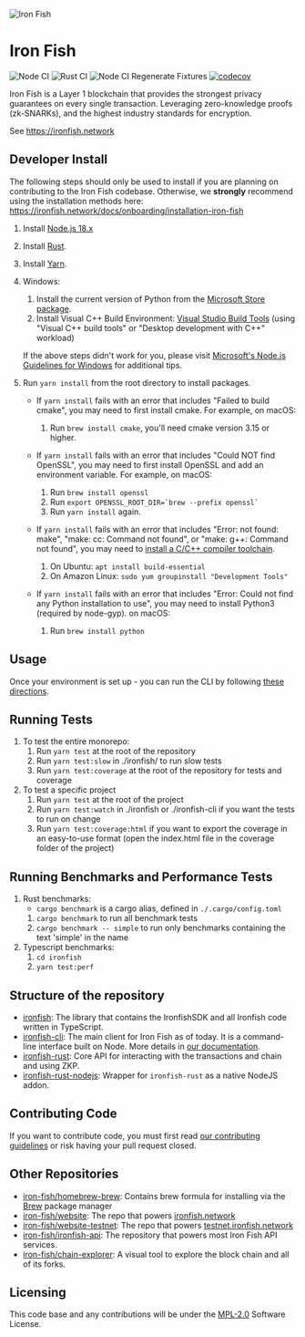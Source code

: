 ![Iron Fish](https://user-images.githubusercontent.com/767083/113650890-d8414c80-9645-11eb-8f4d-2427fc322ce4.png)

# Iron Fish

![Node CI](https://github.com/iron-fish/ironfish/actions/workflows/ci.yml/badge.svg)
![Rust CI](https://github.com/iron-fish/ironfish/actions/workflows/rust_ci.yml/badge.svg)
![Node CI Regenerate Fixtures](https://github.com/iron-fish/ironfish/actions/workflows/ci-regenerate-fixtures.yml/badge.svg)
[![codecov](https://codecov.io/gh/iron-fish/ironfish/branch/master/graph/badge.svg?token=fOjPFN18xZ)](https://codecov.io/gh/iron-fish/ironfish)

Iron Fish is a Layer 1 blockchain that provides the strongest privacy guarantees on every single transaction. Leveraging zero-knowledge proofs (zk-SNARKs), and the highest industry standards for encryption.

See https://ironfish.network

## Developer Install

The following steps should only be used to install if you are planning on contributing to the Iron Fish codebase. Otherwise, we **strongly** recommend using the installation methods here: https://ironfish.network/docs/onboarding/installation-iron-fish

1. Install [Node.js 18.x](https://nodejs.org/en/download/)
1. Install [Rust](https://www.rust-lang.org/learn/get-started).
1. Install [Yarn](https://classic.yarnpkg.com/en/docs/install).
1. Windows:

   1. Install the current version of Python from the [Microsoft Store package](https://www.microsoft.com/en-us/p/python-310/9pjpw5ldxlz5).
   1. Install Visual C++ Build Environment: [Visual Studio Build Tools](https://visualstudio.microsoft.com/thank-you-downloading-visual-studio/?sku=BuildTools)
      (using "Visual C++ build tools" or "Desktop development with C++" workload)

   If the above steps didn't work for you, please visit [Microsoft's Node.js Guidelines for Windows](https://github.com/Microsoft/nodejs-guidelines/blob/master/windows-environment.md#compiling-native-addon-modules) for additional tips.

1. Run `yarn install` from the root directory to install packages.

   - If `yarn install` fails with an error that includes "Failed to build cmake", you may need to first install cmake. For example, on macOS:

     1. Run `brew install cmake`, you'll need cmake version 3.15 or higher.

   - If `yarn install` fails with an error that includes "Could NOT find OpenSSL", you may need to first install OpenSSL and add an environment variable. For example, on macOS:

     1. Run `brew install openssl`
     1. Run `` export OPENSSL_ROOT_DIR=`brew --prefix openssl`  ``
     1. Run `yarn install` again.

   - If `yarn install` fails with an error that includes "Error: not found: make", "make: cc: Command not found", or "make: g++: Command not found", you may need to [install a C/C++ compiler toolchain](https://github.com/nodejs/node-gyp#on-unix).

     1. On Ubuntu: `apt install build-essential`
     1. On Amazon Linux: `sudo yum groupinstall "Development Tools"`

   - If `yarn install` fails with an error that includes "Error: Could not find any Python installation to use", you may need to install Python3 (required by node-gyp). on macOS:
     1. Run `brew install python`

## Usage

Once your environment is set up - you can run the CLI by following [these directions](https://github.com/iron-fish/ironfish/tree/master/ironfish-cli).

## Running Tests

1. To test the entire monorepo:
   1. Run `yarn test` at the root of the repository
   1. Run `yarn test:slow` in ./ironfish/ to run slow tests
   1. Run `yarn test:coverage` at the root of the repository for tests and coverage
1. To test a specific project
   1. Run `yarn test` at the root of the project
   1. Run `yarn test:watch` in ./ironfish or ./ironfish-cli if you want the tests to run on change
   1. Run `yarn test:coverage:html` if you want to export the coverage in an easy-to-use format (open the index.html file in the coverage folder of the project)

## Running Benchmarks and Performance Tests

1. Rust benchmarks:
   - `cargo benchmark` is a cargo alias, defined in `./.cargo/config.toml`
   1. `cargo benchmark` to run all benchmark tests
   1. `cargo benchmark -- simple` to run only benchmarks containing the text 'simple' in the name
1. Typescript benchmarks:
   1. `cd ironfish`
   1. `yarn test:perf`

## Structure of the repository

- [ironfish](./ironfish/README.md): The library that contains the IronfishSDK and all Ironfish code written in TypeScript.
- [ironfish-cli](./ironfish-cli/README.md): The main client for Iron Fish as of today. It is a command-line interface built on Node. More details in [our documentation](https://ironfish.network/use/get-started/installation).
- [ironfish-rust](./ironfish-rust/README.md): Core API for interacting with the transactions and chain and using ZKP.
- [ironfish-rust-nodejs](./ironfish-rust-nodejs/README.md): Wrapper for `ironfish-rust` as a native NodeJS addon.

## Contributing Code

If you want to contribute code, you must first read [our contributing guidelines](./CONTRIBUTING.md) or risk having your pull request closed.

## Other Repositories

- [iron-fish/homebrew-brew](https://github.com/iron-fish/homebrew-brew): Contains brew formula for installing via the [Brew](https://brew.sh) package manager
- [iron-fish/website](https://github.com/iron-fish/website): The repo that powers [ironfish.network](https://ironfish.network)
- [iron-fish/website-testnet](https://github.com/iron-fish/website-testnet): The repo that powers [testnet.ironfish.network](https://testnet.ironfish.network)
- [iron-fish/ironfish-api](https://github.com/iron-fish/ironfish-api): The repository that powers most Iron Fish API services.
- [iron-fish/chain-explorer](https://github.com/iron-fish/chain-explorer): A visual tool to explore the block chain and all of its forks.

## Licensing

This code base and any contributions will be under the [MPL-2.0](https://www.mozilla.org/en-US/MPL/2.0/) Software License.
